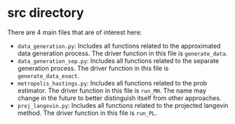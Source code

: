 # src directory

There are 4 main files that are of interest here:

- `data_generation.py`: Includes all functions related to the approximated data generation process. The driver function in this file is `generate_data`.
- `data_generation_sep.py`: Includes all functions related to the separate generation process. The driver function in this file is `generate_data_exact`.
- `metropolis_hastings.py`: Includes all functions related to the prob estimator. The driver function in this file is `run_MH`. The name may change in the future to better distinguish itself from other approaches.
- `proj_langevin.py`: Includes all functions related to the projected langevin method. The driver function in this file is `run_PL`.